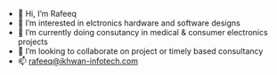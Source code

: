 - 👋 Hi, I’m Rafeeq
- 👀 I’m interested in elctronics hardware and software designs
- 🌱 I’m currently doing consutancy in medical & consumer electronics projects
- 💞️ I’m looking to collaborate on project or timely based consultancy
- 📫 rafeeq@ikhwan-infotech.com

<!---
qeefar/qeefar is a ✨ special ✨ repository because its `README.md` (this file) appears on your GitHub profile.
You can click the Preview link to take a look at your changes.
--->
